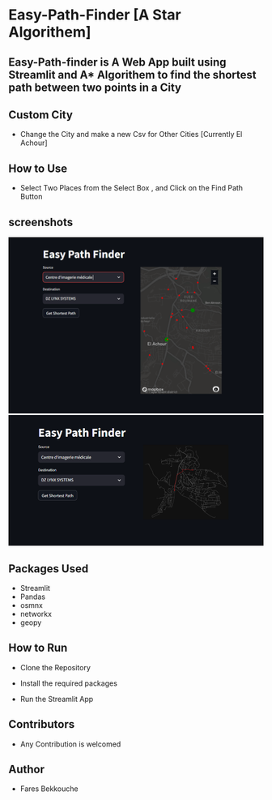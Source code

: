 # Easy-Path-Finder [A Star Algorithem]

## Easy-Path-finder is A Web App built using Streamlit and A* Algorithem to find the shortest path between two points in a City

## Custom City
-  Change the City and make a new Csv for Other Cities [Currently El Achour]

## How to Use

- Select Two Places from the Select Box , and Click on the Find Path Button

## screenshots

![image1](images/1.png)
![image2](images/2.png)

## Packages Used

- Streamlit
- Pandas
- osmnx
- networkx
- geopy

## How to Run

- Clone the Repository

- Install the required packages

- Run the Streamlit App

## Contributors

- Any Contribution is welcomed

## Author

- Fares Bekkouche
